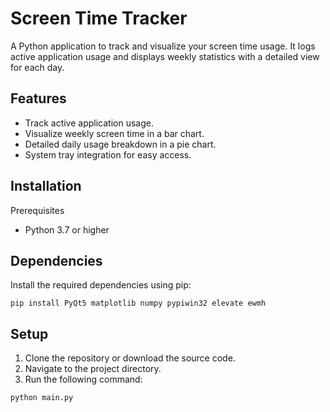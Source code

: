 # Screen Time Tracker
A Python application to track and visualize your screen time usage. It logs active application usage and displays weekly statistics with a detailed view for each day.

## Features
- Track active application usage.
- Visualize weekly screen time in a bar chart.
- Detailed daily usage breakdown in a pie chart.
- System tray integration for easy access.
## Installation
Prerequisites
- Python 3.7 or higher
## Dependencies
Install the required dependencies using pip:
```
pip install PyQt5 matplotlib numpy pypiwin32 elevate ewmh
```
## Setup
1. Clone the repository or download the source code.
2. Navigate to the project directory.
3. Run the following command:
```
python main.py
```